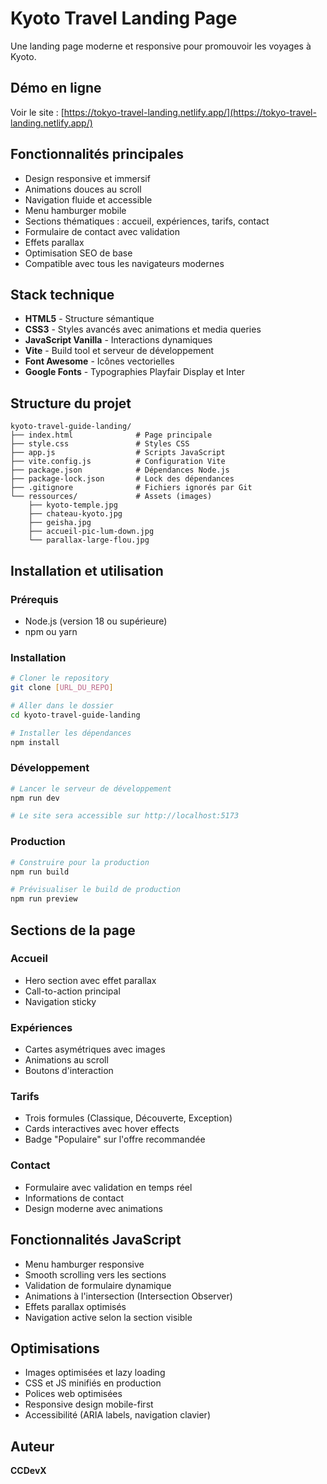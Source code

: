 # Kyoto Travel Landing Page

Une landing page moderne et responsive pour promouvoir les voyages à Kyoto.

## Démo en ligne

Voir le site : [https://tokyo-travel-landing.netlify.app/](https://tokyo-travel-landing.netlify.app/)

## Fonctionnalités principales

- Design responsive et immersif
- Animations douces au scroll
- Navigation fluide et accessible
- Menu hamburger mobile
- Sections thématiques : accueil, expériences, tarifs, contact
- Formulaire de contact avec validation
- Effets parallax
- Optimisation SEO de base
- Compatible avec tous les navigateurs modernes

## Stack technique

- **HTML5** - Structure sémantique
- **CSS3** - Styles avancés avec animations et media queries
- **JavaScript Vanilla** - Interactions dynamiques
- **Vite** - Build tool et serveur de développement
- **Font Awesome** - Icônes vectorielles
- **Google Fonts** - Typographies Playfair Display et Inter

## Structure du projet

```
kyoto-travel-guide-landing/
├── index.html              # Page principale
├── style.css               # Styles CSS
├── app.js                  # Scripts JavaScript
├── vite.config.js          # Configuration Vite
├── package.json            # Dépendances Node.js
├── package-lock.json       # Lock des dépendances
├── .gitignore              # Fichiers ignorés par Git
└── ressources/             # Assets (images)
    ├── kyoto-temple.jpg
    ├── chateau-kyoto.jpg
    ├── geisha.jpg
    ├── accueil-pic-lum-down.jpg
    └── parallax-large-flou.jpg
```

## Installation et utilisation

### Prérequis

- Node.js (version 18 ou supérieure)
- npm ou yarn

### Installation

```bash
# Cloner le repository
git clone [URL_DU_REPO]

# Aller dans le dossier
cd kyoto-travel-guide-landing

# Installer les dépendances
npm install
```

### Développement

```bash
# Lancer le serveur de développement
npm run dev

# Le site sera accessible sur http://localhost:5173
```

### Production

```bash
# Construire pour la production
npm run build

# Prévisualiser le build de production
npm run preview
```

## Sections de la page

### Accueil
- Hero section avec effet parallax
- Call-to-action principal
- Navigation sticky

### Expériences
- Cartes asymétriques avec images
- Animations au scroll
- Boutons d'interaction

### Tarifs
- Trois formules (Classique, Découverte, Exception)
- Cards interactives avec hover effects
- Badge "Populaire" sur l'offre recommandée

### Contact
- Formulaire avec validation en temps réel
- Informations de contact
- Design moderne avec animations

## Fonctionnalités JavaScript

- Menu hamburger responsive
- Smooth scrolling vers les sections
- Validation de formulaire dynamique
- Animations à l'intersection (Intersection Observer)
- Effets parallax optimisés
- Navigation active selon la section visible

## Optimisations

- Images optimisées et lazy loading
- CSS et JS minifiés en production
- Polices web optimisées
- Responsive design mobile-first
- Accessibilité (ARIA labels, navigation clavier)

## Auteur

**CCDevX**

